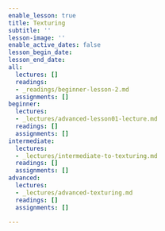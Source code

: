 ```yaml
---
enable_lesson: true
title: Texturing
subtitle: ''
lesson-image: ''
enable_active_dates: false
lesson_begin_date: 
lesson_end_date: 
all:
  lectures: []
  readings:
  - _readings/beginner-lesson-2.md
  assignments: []
beginner:
  lectures:
  - _lectures/advanced-lesson01-lecture.md
  readings: []
  assignments: []
intermediate:
  lectures:
  - _lectures/intermediate-to-texturing.md
  readings: []
  assignments: []
advanced:
  lectures:
  - _lectures/advanced-texturing.md
  readings: []
  assignments: []

---
```

